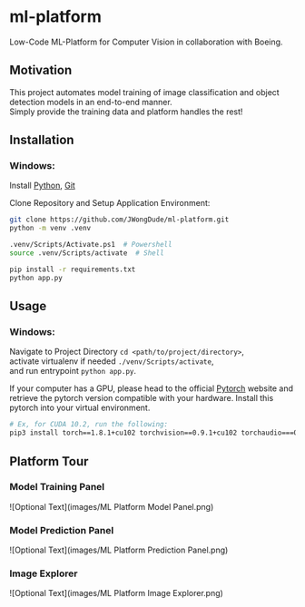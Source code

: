 # ml-platform 
Low-Code ML-Platform for Computer Vision in collaboration with Boeing.  

## Motivation 
This project automates model training of image classification and object detection models in an end-to-end manner. <br>
Simply provide the training data and platform handles the rest!

## Installation 
### Windows: 
Install [Python](https://www.python.org/downloads/), [Git](https://git-scm.com/downloads) 

Clone Repository and Setup Application Environment: 
```bash
git clone https://github.com/JWongDude/ml-platform.git
python -m venv .venv

.venv/Scripts/Activate.ps1  # Powershell 
source .venv/Scripts/activate  # Shell

pip install -r requirements.txt
python app.py 
```

## Usage
### Windows:
Navigate to Project Directory `cd <path/to/project/directory>`, <br>
activate virtualenv if needed `./venv/Scripts/activate`, <br>
and run entrypoint `python app.py`.<br>

If your computer has a GPU, please head to the official [Pytorch](https://pytorch.org/get-started/locally/) website 
and retrieve the pytorch version compatible with your hardware. Install this pytorch into your virtual environment.

```bash 
# Ex, for CUDA 10.2, run the following: 
pip3 install torch==1.8.1+cu102 torchvision==0.9.1+cu102 torchaudio===0.8.1 -f https://download.pytorch.org/whl/torch_stable.html
```

## Platform Tour
### Model Training Panel 
![Optional Text](images/ML Platform Model Panel.png)

### Model Prediction Panel 
![Optional Text](images/ML Platform Prediction Panel.png)

### Image Explorer
![Optional Text](images/ML Platform Image Explorer.png)